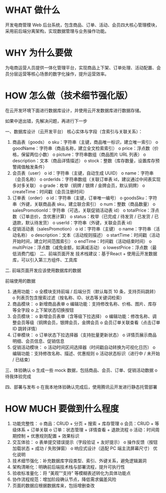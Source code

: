 # WHAT 做什么

开发电商管理 Web 后台系统，包含商品、订单、活动、会员四大核心管理模块，采用前后端分离架构，实现数据管理与业务操作功能。

# WHY 为什么要做

为电商运营人员提供一体化管理平台，实现商品上下架、订单处理、活动配置、会员分层运营等核心场景的数字化操作，提升运营效率。

# HOW 怎么做（技术细节强化版）
在云开发环境下面进行数据库设计，并使用云开发数据库进行数据存储。

如果中途出错，先解决问题，再进行下一步

一、数据库设计（云开发平台）
核心实体与字段（含索引与关联关系）：


1.	商品表（goods）
      o	sku：字符串（主键，商品唯一标识，建立唯一索引）
      o	goodName：字符串（商品名称，建立全文检索索引）
      o	price：浮点数（价格，保留两位小数）
      o	picture：字符串数组（商品图片 URL 列表）
      o	description：文本（商品详情描述）
      o	stock：整数（库存数量，设置库存预警阈值触发条件）
2.	会员表（user）
      o	id：字符串（主键，自动生成 UUID）
      o	name：字符串（会员名称）
      o	orderIds：字符串数组（关联订单表 id，建议通过中间表实现多对多关联）
      o	grade：枚举（铜牌 / 银牌 / 金牌会员，默认铜牌）
      o	createTime：时间戳（会员注册时间）
3.	订单表（order）
      o	id：字符串（主键，订单唯一编号）
      o	goodsSku：字符串（外键，关联商品表 sku，建立联合索引）
      o	num：整数（商品数量）
      o	salesPromotionId：字符串（可选，关联促销活动表 id）
      o	totalPrice：浮点数（订单总价，含优惠计算）
      o	status：枚举（已完成 / 待发货 / 已发货 / 已退款，默认待发货）
      o	userId：字符串（外键，关联会员表 id）
4.	促销活动表（salesPromotion）
      o	id：字符串（主键）
      o	name：字符串（活动名称）
      o	description：文本（活动规则描述）
      o	startTime：时间戳（活动开始时间，建立时间范围索引）
      o	endTime：时间戳（活动结束时间）
      o	multiPrize：浮点数（减免金额，如满减活动）
      o	lowestPrice：浮点数（最低消费门槛）
      二、前端页面开发
      技术栈建议：基于React + 使用云开发数据库，可以引入第三方组件、工具库

二. 前端页面开发应该使用数据库的数据

前端使用的数据
1.	通用功能：
      o	全模块支持前端 / 后端分页（默认每页 10 条，支持页码跳转）
      o	列表页包含搜索过滤（按名称、ID、状态等关键词检索）
2.	商品模块：
      o	新增商品表单
      o	编辑功能：支持修改名称、价格、图片、库存等全字段
      o	上下架状态切换按钮
3.	会员模块：
      o	新增会员表单（含等级下拉选择）
      o	编辑功能：修改名称、调整会员等级（铜牌会员，银牌会员，金牌会员
      o	会员订单关联查看（点击订单 ID 跳转详情）
4.	订单模块：
      o	订单状态下拉选择器（支持批量更新状态）
      o	详情页展示商品明细、会员信息、促销信息
5.	促销活动模块：
      o	活动时间区间选择器（时间戳自动转换为可视化日历）
      o	编辑功能：支持修改名称、描述、优惠规则
      o	活动状态标识（进行中 / 未开始 / 已结束）

三、体验确认
      o	生成一些 mock 数据，包括商品、会员、订单、促销活动数据
      o	待我体验完成

四、部署与发布
      o	在我本地体验确认完成后，使用腾讯云开发进行静态托管部署

# HOW MUCH 要做到什么程度

1.	功能完整性：
      o	商品：CRUD + 分页 + 搜索 + 库存管理
      o	会员：CRUD + 等级体系 + 订单关联
      o	订单：状态管理 + 详情查看 + 退款流程
      o	活动：时间周期控制 + 优惠规则配置 + 效果标识
2.	交互体验：
      o	表单提交错误提示（字段验证 + 友好提示）
      o	操作反馈（按钮加载状态 + 成功 / 失败弹窗）
      o	响应式设计（适配 PC 端主流屏幕尺寸）
      优化说明
3. 技术细节强化：补充数据库字段类型、索引、外键关系，避免逻辑漏洞
4. 架构清晰化：明确前后端技术栈与部署流程，提升可执行性
5. 验收标准量化：将 “美观”“支持” 等模糊表述转化为具体功能点
6. 协作流程规范：增加阶段确认节点，降低需求偏差风险
7. 页面的数据应根据数据库来，包括增删查改
